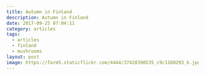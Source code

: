 ```yaml
---
title: Autumn in Finland
description: Autumn in Finland
date: 2017-09-25 07:04:11
category: articles
tags:
  - articles
  - finland
  - mushrooms
layout: post
image: https://farm5.staticflickr.com/4444/37428390535_c9c1160293_k.jpg
---
```


<amp-img src="https://farm5.staticflickr.com/4444/37428390535_c9c1160293_k.jpg" width="2048" height="1106" layout="responsive" alt="Mushroom Finland"></amp-img>
